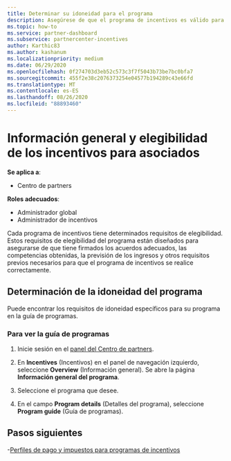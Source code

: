 ```yaml
---
title: Determinar su idoneidad para el programa
description: Asegúrese de que el programa de incentivos es válido para que pueda realizar el pago.
ms.topic: how-to
ms.service: partner-dashboard
ms.subservice: partnercenter-incentives
author: Karthic83
ms.author: kashanum
ms.localizationpriority: medium
ms.date: 06/29/2020
ms.openlocfilehash: 0f274703d3eb52c573c3f7f5043b73be7bc0bfa7
ms.sourcegitcommit: 455f2e38c2076373254e04577b194289c43e66fd
ms.translationtype: MT
ms.contentlocale: es-ES
ms.lasthandoff: 08/26/2020
ms.locfileid: "88893460"
---
```

# <a name="partner-incentives-overview-and-eligibility"></a>Información general y elegibilidad de los incentivos para asociados 

**Se aplica a**:

- Centro de partners

**Roles adecuados**:

- Administrador global
- Administrador de incentivos

 Cada programa de incentivos tiene determinados requisitos de elegibilidad. Estos requisitos de elegibilidad del programa están diseñados para asegurarse de que tiene firmados los acuerdos adecuados, las competencias obtenidas, la previsión de los ingresos y otros requisitos previos necesarios para que el programa de incentivos se realice correctamente.

## <a name="determining-your-program-eligibility"></a>Determinación de la idoneidad del programa

Puede encontrar los requisitos de idoneidad específicos para su programa en la guía de programas. 

### <a name="to-see-your-program-guide"></a>Para ver la guía de programas

1. Inicie sesión en el [panel del Centro de partners](https://partner.microsoft.com/dashboard/).

2. En **Incentives** (Incentivos) en el panel de navegación izquierdo, seleccione **Overview** (Información general). Se abre la página **Información general del programa**.

3. Seleccione el programa que desee.

4. En el campo **Program details** (Detalles del programa), seleccione **Program guide** (Guía de programas).

## <a name="next-steps"></a>Pasos siguientes

-[Perfiles de pago y impuestos para programas de incentivos](incentives-create-and-manage-your-payout-and-tax-profiles.md)